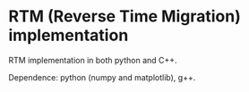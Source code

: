 # RTM (Reverse Time Migration) implementation 

RTM implementation in both python and C++.

Dependence: python (numpy and matplotlib), g++.